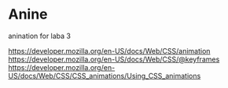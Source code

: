 # Anine
 anination for laba 3


https://developer.mozilla.org/en-US/docs/Web/CSS/animation
https://developer.mozilla.org/en-US/docs/Web/CSS/@keyframes
https://developer.mozilla.org/en-US/docs/Web/CSS/CSS_animations/Using_CSS_animations